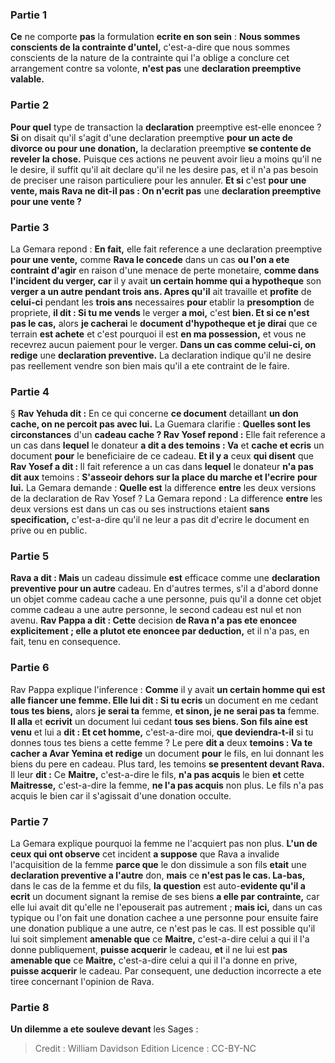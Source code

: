 
### Partie 1
<b>Ce</b> ne comporte <b>pas</b> la formulation <b>ecrite en son sein</b> : <b>Nous sommes conscients de la contrainte d'untel,</b> c'est-a-dire que nous sommes conscients de la nature de la contrainte qui l'a oblige a conclure cet arrangement contre sa volonte, <b>n'est pas</b> une <b>declaration preemptive valable.</b>

### Partie 2
<b>Pour quel</b> type de transaction la <b>declaration</b> preemptive est-elle enoncee ? <b>Si</b> on disait qu'il s'agit d'une declaration preemptive <b>pour un acte de divorce ou pour une donation,</b> la declaration preemptive <b>se contente de reveler la chose.</b> Puisque ces actions ne peuvent avoir lieu a moins qu'il ne le desire, il suffit qu'il ait declare qu'il ne les desire pas, et il n'a pas besoin de preciser une raison particuliere pour les annuler. <b>Et si</b> c'est <b>pour une vente, mais Rava ne dit-il pas : On n'ecrit pas</b> une <b>declaration preemptive pour une vente ?</b>

### Partie 3
La Gemara repond : <b>En fait,</b> elle fait reference a une declaration preemptive <b>pour une vente,</b> comme <b>Rava le concede</b> dans un cas <b>ou l'on a ete contraint d'agir</b> en raison d'une menace de perte monetaire, <b>comme dans l'incident du verger, car</b> il y avait <b>un certain homme qui a hypotheque</b> son <b>verger a un autre pendant trois ans. Apres qu'il</b> ait travaille et <b>profite</b> de <b>celui-ci</b> pendant les <b>trois ans</b> necessaires <b>pour</b> etablir la <b>presomption</b> de propriete, <b>il dit : Si tu me vends</b> le verger <b>a moi,</b> c'est <b>bien. Et si ce n'est pas le cas,</b> alors <b>je cacherai</b> le <b>document d'hypotheque et je dirai</b> que ce terrain <b>est achete</b> et c'est pourquoi il est <b>en ma possession,</b> et vous ne recevrez aucun paiement pour le verger. <b>Dans un cas comme celui-ci, on redige</b> une <b>declaration preventive.</b> La declaration indique qu'il ne desire pas reellement vendre son bien mais qu'il a ete contraint de le faire.

### Partie 4
§ <b>Rav Yehuda dit :</b> En ce qui concerne <b>ce document</b> detaillant <b>un don cache, on ne percoit pas avec lui.</b> La Guemara clarifie : <b>Quelles sont les circonstances</b> d'un <b>cadeau cache ? Rav Yosef repond :</b> Elle fait reference a un cas dans <b>lequel</b> le donateur <b>a dit a des temoins : Va</b> et <b>cache et ecris</b> un document <b>pour</b> le beneficiaire de ce cadeau. <b>Et il y a</b> ceux <b>qui disent</b> que <b>Rav Yosef a dit : </b> Il fait reference a un cas dans <b>lequel</b> le donateur <b>n'a pas dit aux</b> temoins : <b>S'asseoir dehors sur la place du marche et l'ecrire</b> <b>pour lui.</b> La Gemara demande : <b>Quelle est</b> la difference <b>entre</b> les deux versions de la declaration de Rav Yosef ? La Gemara repond : La difference <b>entre</b> les deux versions est dans un cas ou ses instructions etaient <b>sans specification,</b> c'est-a-dire qu'il ne leur a pas dit d'ecrire le document en prive ou en public.

### Partie 5
<b>Rava a dit : Mais</b> un cadeau dissimule <b>est</b> efficace comme une <b>declaration preventive pour un autre</b> cadeau. En d'autres termes, s'il a d'abord donne un objet comme cadeau cache a une personne, puis qu'il a donne cet objet comme cadeau a une autre personne, le second cadeau est nul et non avenu. <b>Rav Pappa a dit : Cette</b> decision <b>de Rava n'a pas ete enoncee explicitement ; elle a plutot ete enoncee par deduction,</b> et il n'a pas, en fait, tenu en consequence.

### Partie 6
Rav Pappa explique l'inference : <b>Comme</b> il y avait <b>un certain homme qui est alle fiancer une femme. Elle lui dit : Si tu ecris</b> un document en me cedant <b>tous tes biens,</b> alors <b>je serai ta</b> femme, <b>et sinon, je ne serai pas ta</b> femme. <b>Il alla</b> et <b>ecrivit</b> un document lui cedant <b>tous ses biens. Son fils aine est venu</b> et lui a <b>dit : Et cet homme,</b> c'est-a-dire moi, <b>que deviendra-t-il</b> si tu donnes tous tes biens a cette femme ? Le pere <b>dit a</b> deux <b>temoins : Va te cacher a Avar Yemina et redige</b> un document <b>pour</b> le fils, en lui donnant les biens du pere en cadeau. Plus tard, les temoins <b>se presentent devant Rava.</b> Il leur <b>dit :</b> Ce <b>Maitre,</b> c'est-a-dire le fils, <b>n'a pas acquis</b> le bien <b>et</b> cette <b>Maitresse,</b> c'est-a-dire la femme, <b>ne l'a pas acquis</b> non plus. Le fils n'a pas acquis le bien car il s'agissait d'une donation occulte.

### Partie 7
La Gemara explique pourquoi la femme ne l'acquiert pas non plus. <b>L'un de ceux qui ont observe</b> cet incident <b>a suppose</b> que Rava a invalide l'acquisition de la femme <b>parce que</b> le don dissimule a son fils <b>etait</b> une <b>declaration preventive a l'autre</b> don, <b>mais</b> ce <b>n'est pas le cas. La-bas,</b> dans le cas de la femme et du fils, <b>la question</b> est auto-<b>evidente qu'il a ecrit</b> un document signant la remise de ses biens <b>a elle par contrainte,</b> car elle lui avait dit qu'elle ne l'epouserait pas autrement ; <b>mais ici,</b> dans un cas typique ou l'on fait une donation cachee a une personne pour ensuite faire une donation publique a une autre, ce n'est pas le cas. Il est possible qu'il lui soit simplement <b>amenable que</b> ce <b>Maitre,</b> c'est-a-dire celui a qui il l'a donne publiquement, <b>puisse acquerir</b> le cadeau, <b>et</b> il ne lui est <b>pas amenable que</b> ce <b>Maitre,</b> c'est-a-dire celui a qui il l'a donne en prive, <b>puisse acquerir</b> le cadeau. Par consequent, une deduction incorrecte a ete tiree concernant l'opinion de Rava.

### Partie 8
<b>Un dilemme a ete souleve devant</b> les Sages :

>Credit : William Davidson Edition
>Licence : CC-BY-NC